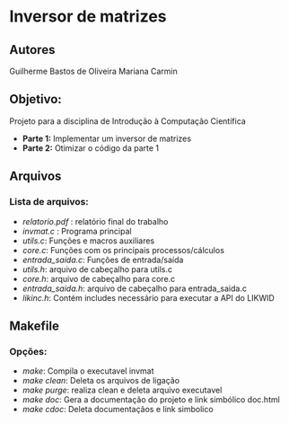 # Inversor de matrizes

## Autores
Guilherme Bastos de Oliveira
Mariana Carmin

## Objetivo:
Projeto para a disciplina de Introdução à Computação Científica
- __Parte 1:__ Implementar um inversor de matrizes
- __Parte 2:__ Otimizar o código da parte 1

## Arquivos
### Lista de arquivos:
- *relatorio.pdf* : relatório final do trabalho
- *invmat.c* : Programa principal
- *utils.c*: Funções e macros auxiliares
- *core.c*: Funções com os principais processos/cálculos
- *entrada_saida.c*: Funções de entrada/saída
- *utils.h*: arquivo de cabeçalho para utils.c
- *core.h*: arquivo de cabeçalho para core.c
- *entrada_saida.h*: arquivo de cabeçalho para entrada_saida.c
- *likinc.h*: Contém includes necessário para executar a API do LIKWID

## Makefile
### Opções:
- *make*: Compila o executavel invmat
- *make clean*: Deleta os arquivos de ligação
- *make purge*: realiza clean e deleta arquivo executavel
- *make doc*: Gera a documentação do projeto e link simbólico doc.html
- *make cdoc*: Deleta documentaçãos e link simbolico
